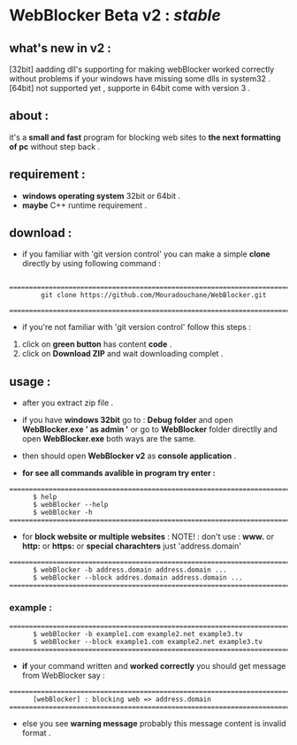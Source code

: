 # WebBlocker Beta v2 : *stable*



## what's new in v2 :
[32bit] aadding dll's supporting for making webBlocker worked correctly without problems 
        if your windows have missing some dlls in system32 .
[64bit] not supported yet , supporte in 64bit come with version 3 .



## about :
it's a **small and fast** program for blocking web sites to **the next formatting of pc** without step back .



## requirement  :
- **windows operating system** 32bit or 64bit .
- **maybe** C++ runtime requirement .



## download :
- if you familiar with 'git version control' you can make a simple **clone** directly by using following command :
```
  =========================================================================
        git clone https://github.com/Mouradouchane/WebBlocker.git
  =========================================================================
```

- if you're not familiar with 'git version control' follow this steps :
1. click on **green button** has content **code** .
2. click on **Download ZIP** and wait downloading complet .

## usage :
  - after you extract zip file .
  
  - if you have **windows 32bit** go to : **Debug folder** and open **WebBlocker.exe ' as admin '**
    or go to **WebBlocker** folder directlly and open **WebBlocker.exe**  both ways are the same.
    
  - then should open **WebBlocker v2** as **console application** .

  - **for see all commands avalible in program try enter :**
  ``` 
  =========================================================================
        $ help
        $ webBlocker --help
        $ webBlocker -h 
  =========================================================================
  ```
  - for **block website or multiple websites** :
  NOTE! : don't use : **www.** or **http:** or **https:** or **special charachters** just 'address.domain'
  ```
  =========================================================================
        $ webBlocker -b address.domain address.domain ... 
        $ webBlocker --block addres.domain address.domain ...
  =========================================================================
  ```
  
  ### example :
  ```
  =========================================================================
        $ webBlocker -b example1.com example2.net example3.tv  
        $ webBlocker --block example1.com example2.net example3.tv  
  =========================================================================
  ```

  - **if** your command written and **worked correctly** you should get message from WebBlocker say :
  ```
  =========================================================================
        [webBlocker] : blocking web => address.domain
  =========================================================================
  ```
  - else you see **warning message** probably this message content is invalid format .
  
